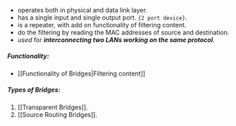 - operates both in physical and data link layer.
- has a single input and single output port. `{2 port device}`.
- is a repeater, with add on functionality of filtering content.
- do the filtering by reading the MAC addresses of source and destination.
- *used* for ***interconnecting two LANs working on the same protocol***.

##### Functionality:

- [[Functionality of Bridges|Filtering content]]
##### Types of Bridges:

1. [[Transparent Bridges]].
2. [[Source Routing Bridges]].